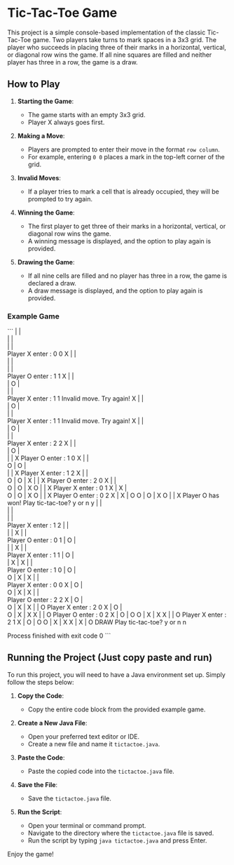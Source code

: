 # Tic-Tac-Toe Game

This project is a simple console-based implementation of the classic Tic-Tac-Toe game. Two players take turns to mark spaces in a 3x3 grid. The player who succeeds in placing three of their marks in a horizontal, vertical, or diagonal row wins the game. If all nine squares are filled and neither player has three in a row, the game is a draw.

## How to Play

1. **Starting the Game**:
   - The game starts with an empty 3x3 grid.
   - Player X always goes first.

2. **Making a Move**:
   - Players are prompted to enter their move in the format `row column`.
   - For example, entering `0 0` places a mark in the top-left corner of the grid.

3. **Invalid Moves**:
   - If a player tries to mark a cell that is already occupied, they will be prompted to try again.

4. **Winning the Game**:
   - The first player to get three of their marks in a horizontal, vertical, or diagonal row wins the game.
   - A winning message is displayed, and the option to play again is provided.

5. **Drawing the Game**:
   - If all nine cells are filled and no player has three in a row, the game is declared a draw.
   - A draw message is displayed, and the option to play again is provided.

### Example Game

\```
  |   |   
  |   |   
  |   |   
Player X enter : 
0 0
X |   |   
  |   |   
  |   |   
Player O enter : 
1 1
X |   |   
  | O |   
  |   |   
Player X enter : 
1 1
Invalid move. Try again!
X |   |   
  | O |   
  |   |   
Player X enter : 
1 1
Invalid move. Try again!
X |   |   
  | O |   
  |   |   
Player X enter : 
2 2
X |   |   
  | O |   
  |   | X 
Player O enter : 
1 0
X |   |   
O | O |   
  |   | X 
Player X enter : 
1 2
X |   |   
O | O | X 
  |   | X 
Player O enter : 
2 0
X |   |   
O | O | X 
O |   | X 
Player X enter : 
0 1
X | X |   
O | O | X 
O |   | X 
Player O enter : 
0 2
X | X | O 
O | O | X 
O |   | X 
Player O has won!
Play tic-tac-toe? y or n
y
  |   |   
  |   |   
  |   |   
Player X enter : 
1 2
  |   |   
  |   | X 
  |   |   
Player O enter : 
0 1 
  | O |   
  |   | X 
  |   |   
Player X enter : 
1 1
  | O |   
  | X | X 
  |   |   
Player O enter : 
1 0
  | O |   
O | X | X 
  |   |   
Player X enter : 
0 0
X | O |   
O | X | X 
  |   |   
Player O enter : 
2 2
X | O |   
O | X | X 
  |   | O 
Player X enter : 
2 0 
X | O |   
O | X | X 
X |   | O 
Player O enter : 
0 2
X | O | O 
O | X | X 
X |   | O 
Player X enter : 
2 1
X | O | O 
O | X | X 
X | X | O 
DRAW
Play tic-tac-toe? y or n
n

Process finished with exit code 0
\```

## Running the Project (Just copy paste and run)

To run this project, you will need to have a Java environment set up. Simply follow the steps below:

1. **Copy the Code**:
   - Copy the entire code block from the provided example game.

2. **Create a New Java File**:
   - Open your preferred text editor or IDE.
   - Create a new file and name it `tictactoe.java`.

3. **Paste the Code**:
   - Paste the copied code into the `tictactoe.java` file.

4. **Save the File**:
   - Save the `tictactoe.java` file.

5. **Run the Script**:
   - Open your terminal or command prompt.
   - Navigate to the directory where the `tictactoe.java` file is saved.
   - Run the script by typing `java tictactoe.java` and press Enter.

Enjoy the game!

